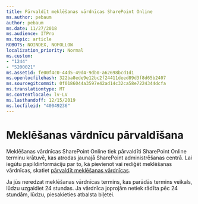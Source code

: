 ```yaml
---
title: Pārvaldīt meklēšanas vārdnīcas SharePoint Online
ms.author: pebaum
author: pebaum
ms.date: 11/27/2018
ms.audience: ITPro
ms.topic: article
ROBOTS: NOINDEX, NOFOLLOW
localization_priority: Normal
ms.custom:
- "1244"
- "5200021"
ms.assetid: fe00f4c0-44d5-49d4-9db0-a62698bcd1d1
ms.openlocfilehash: 322ba8ede9e12bc2f24411deed89d3f8d65b2407
ms.sourcegitcommit: 0f0186044a3597e42ad14c32ca58e7224344dcfa
ms.translationtype: MT
ms.contentlocale: lv-LV
ms.lasthandoff: 12/15/2019
ms.locfileid: "40049236"
---
```

# <a name="manage-search-dictionaries"></a>Meklēšanas vārdnīcu pārvaldīšana

Meklēšanas vārdnīcas SharePoint Online tiek pārvaldīti SharePoint Online terminu krātuvē, kas atrodas jaunajā SharePoint administrēšanas centrā. Lai iegūtu papildinformāciju par to, kā pievienot vai rediģēt meklēšanas vārdnīcas, skatiet [pārvaldīt meklēšanas vārdnīcas](https://go.microsoft.com/fwlink/?linkid=2044669&amp;clcid=0x409).
  
Ja jūs neredzat meklēšanas vārdnīcas termins, kas parādās termins veikals, lūdzu uzgaidiet 24 stundas. Ja vārdnīca joprojām netiek rādīta pēc 24 stundām, lūdzu, piesakieties atbalsta biļetei.
  